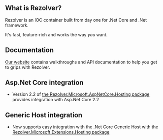 ## What is Rezolver?

Rezolver is an IOC container built from day one for .Net Core and .Net framework.

It's fast, feature-rich and works the way *you* want.

## Documentation

[Our website](http://rezolver.co.uk) contains walkthroughs and API documentation to help you get to grips with Rezolver.

## Asp.Net Core integration

- Version 2.2 of [the Rezolver.Microsoft.AspNetCore.Hosting package](https://www.nuget.org/packages/Rezolver.Microsoft.AspNetCore.Hosting/) provides integration with Asp.Net Core 2.2

## Generic Host integration

- Now supports easy integration with the .Net Core Generic Host with the [Rezolver.Microsoft.Extensions.Hosting package](https://www.nuget.org/packages/Rezolver.Microsoft.Extensions.Hosting/)